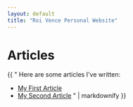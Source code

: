 ```yaml
---
layout: default
title: "Roi Vence Personal Website"
---
```


# Articles

{{ "
Here are some articles I've written:

- [My First Article](articles/thesisnn.md)
- [My Second Article](articles/idis.md)
" | markdownify }}
